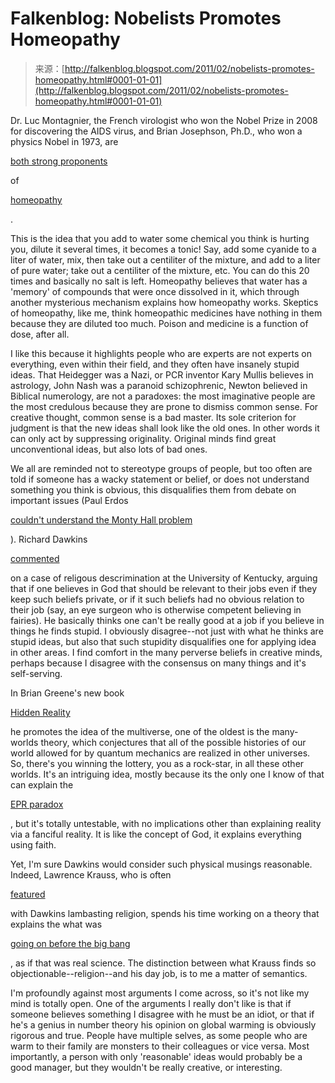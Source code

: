 <!--yml
category: 未分类
date: 2024-05-12 21:09:02
-->

# Falkenblog: Nobelists Promotes Homeopathy

> 来源：[http://falkenblog.blogspot.com/2011/02/nobelists-promotes-homeopathy.html#0001-01-01](http://falkenblog.blogspot.com/2011/02/nobelists-promotes-homeopathy.html#0001-01-01)

Dr. Luc Montagnier, the French virologist who won the Nobel Prize in 2008 for discovering the AIDS virus, and Brian Josephson, Ph.D., who won a physics Nobel in 1973, are

[both strong proponents](http://www.huffingtonpost.com/dana-ullman/luc-montagnier-homeopathy-taken-seriously_b_814619.html)

of

[homeopathy](http://en.wikipedia.org/wiki/Homeopathy)

.

This is the idea that you add to water some chemical you think is hurting you, dilute it several times, it becomes a tonic! Say, add some cyanide to a liter of water, mix, then take out a centiliter of the mixture, and add to a liter of pure water; take out a centiliter of the mixture, etc. You can do this 20 times and basically no salt is left. Homeopathy believes that water has a 'memory' of compounds that were once dissolved in it, which through another mysterious mechanism explains how homeopathy works. Skeptics of homeopathy, like me, think homeopathic medicines have nothing in them because they are diluted too much. Poison and medicine is a function of dose, after all.

I like this because it highlights people who are experts are not experts on everything, even within their field, and they often have insanely stupid ideas. That Heidegger was a Nazi, or PCR inventor Kary Mullis believes in astrology, John Nash was a paranoid schizophrenic, Newton believed in Biblical numerology, are not a paradoxes: the most imaginative people are the most credulous because they are prone to dismiss common sense. For creative thought, common sense is a bad master. Its sole criterion for judgment is that the new ideas shall look like the old ones. In other words it can only act by suppressing originality. Original minds find great unconventional ideas, but also lots of bad ones.

We all are reminded not to stereotype groups of people, but too often are told if someone has a wacky statement or belief, or does not understand something you think is obvious, this disqualifies them from debate on important issues (Paul Erdos

[couldn't understand the Monty Hall problem](http://en.wikipedia.org/wiki/Monty_Hall_problem)

). Richard Dawkins

[commented](http://www.boingboing.net/2011/01/24/should-employers-be.html)

on a case of religous descrimination at the University of Kentucky, arguing that if one believes in God that should be relevant to their jobs even if they keep such beliefs private, or if it such beliefs had no obvious relation to their job (say, an eye surgeon who is otherwise competent believing in fairies). He basically thinks one can't be really good at a job if you believe in things he finds stupid. I obviously disagree--not just with what he thinks are stupid ideas, but also that such stupidity disqualifies one for applying idea in other areas. I find comfort in the many perverse beliefs in creative minds, perhaps because I disagree with the consensus on many things and it's self-serving.

In Brian Greene's new book

[Hidden Reality](http://www.nytimes.com/2011/01/27/books/27book.html)

he promotes the idea of the multiverse, one of the oldest is the many-worlds theory, which conjectures that all of the possible histories of our world allowed for by quantum mechanics are realized in other universes. So, there's you winning the lottery, you as a rock-star, in all these other worlds. It's an intriguing idea, mostly because its the only one I know of that can explain the

[EPR paradox](http://en.wikipedia.org/wiki/EPR_paradox)

, but it's totally untestable, with no implications other than explaining reality via a fanciful reality. It is like the concept of God, it explains everything using faith.

Yet, I'm sure Dawkins would consider such physical musings reasonable. Indeed, Lawrence Krauss, who is often

[featured](http://www.evolutionnews.org/2008/03/richard_dawkins_and_lawrence_k004976.html)

with Dawkins lambasting religion, spends his time working on a theory that explains the what was

[going on before the big bang](http://cosmiclog.msnbc.msn.com/_news/2010/09/03/5040535-is-the-grand-design-within-our-grasp)

, as if that was real science. The distinction between what Krauss finds so objectionable--religion--and his day job, is to me a matter of semantics.

I'm profoundly against most arguments I come across, so it's not like my mind is totally open. One of the arguments I really don't like is that if someone believes something I disagree with he must be an idiot, or that if he's a genius in number theory his opinion on global warming is obviously rigorous and true. People have multiple selves, as some people who are warm to their family are monsters to their colleagues or vice versa. Most importantly, a person with only 'reasonable' ideas would probably be a good manager, but they wouldn't be really creative, or interesting.